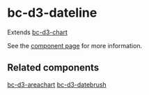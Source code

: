 bc-d3-dateline
================

Extends [bc-d3-chart](http://github.com/bilgecode/bc-d3-chart)

See the [component page](http://bilgecode.github.io/bc-d3-dateline) for more information.

## Related components

[bc-d3-areachart](http://bilgecode.github.io/bc-d3-areachart)
[bc-d3-datebrush](http://bilgecode.github.io/bc-d3-datebrush)
